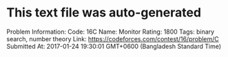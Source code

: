 # This text file was auto-generated

Problem Information:
Code: 16C
Name: Monitor
Rating: 1800
Tags: binary search, number theory
Link: https://codeforces.com/contest/16/problem/C
Submitted At: 2017-01-24 19:30:01 GMT+0600 (Bangladesh Standard Time)